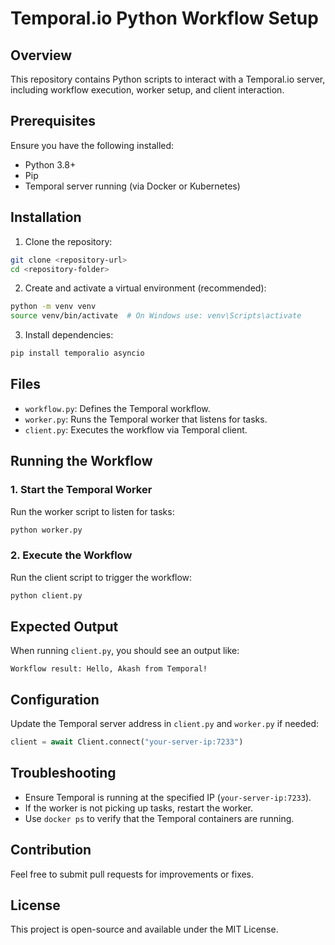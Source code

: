 # Temporal.io Python Workflow Setup

## Overview
This repository contains Python scripts to interact with a Temporal.io server, including workflow execution, worker setup, and client interaction.

## Prerequisites
Ensure you have the following installed:
- Python 3.8+
- Pip
- Temporal server running (via Docker or Kubernetes)

## Installation

1. Clone the repository:
```sh
git clone <repository-url>
cd <repository-folder>
```

2. Create and activate a virtual environment (recommended):
```sh
python -m venv venv
source venv/bin/activate  # On Windows use: venv\Scripts\activate
```

3. Install dependencies:
```sh
pip install temporalio asyncio
```

## Files
- `workflow.py`: Defines the Temporal workflow.
- `worker.py`: Runs the Temporal worker that listens for tasks.
- `client.py`: Executes the workflow via Temporal client.

## Running the Workflow

### 1. Start the Temporal Worker
Run the worker script to listen for tasks:
```sh
python worker.py
```

### 2. Execute the Workflow
Run the client script to trigger the workflow:
```sh
python client.py
```

## Expected Output
When running `client.py`, you should see an output like:
```
Workflow result: Hello, Akash from Temporal!
```

## Configuration
Update the Temporal server address in `client.py` and `worker.py` if needed:
```python
client = await Client.connect("your-server-ip:7233")
```

## Troubleshooting
- Ensure Temporal is running at the specified IP (`your-server-ip:7233`).
- If the worker is not picking up tasks, restart the worker.
- Use `docker ps` to verify that the Temporal containers are running.

## Contribution
Feel free to submit pull requests for improvements or fixes.

## License
This project is open-source and available under the MIT License.

